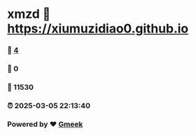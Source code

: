 # xmzd :link: https://xiumuzidiao0.github.io 
### :page_facing_up: [4](https://xiumuzidiao0.github.io/tag.html) 
### :speech_balloon: 0 
### :hibiscus: 11530 
### :alarm_clock: 2025-03-05 22:13:40 
### Powered by :heart: [Gmeek](https://github.com/Meekdai/Gmeek)

